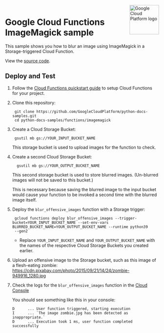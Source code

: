 <img src="https://avatars2.githubusercontent.com/u/2810941?v=3&s=96" alt="Google Cloud Platform logo" title="Google Cloud Platform" align="right" height="96" width="96"/>

# Google Cloud Functions ImageMagick sample

This sample shows you how to blur an image using ImageMagick in a
Storage-triggered Cloud Function.

View the [source code][code].

[code]: main.py

## Deploy and Test

1. Follow the [Cloud Functions quickstart guide][quickstart] to setup Cloud
Functions for your project.

1. Clone this repository:

        git clone https://github.com/GoogleCloudPlatform/python-docs-samples.git
        cd python-docs-samples/functions/imagemagick

1. Create a Cloud Storage Bucket:

        gsutil mb gs://YOUR_INPUT_BUCKET_NAME

    This storage bucket is used to upload images for the function to check.

1. Create a second Cloud Storage Bucket:

         gsutil mb gs://YOUR_OUTPUT_BUCKET_NAME

     This second storage bucket is used to store blurred images. (Un-blurred images will not be saved to this bucket.)

     This is necessary because saving the blurred image to the input bucket would cause your function to be invoked a second time with the blurred image itself.

1. Deploy the `blur_offensive_images` function with a Storage trigger:

        gcloud functions deploy blur_offensive_images --trigger-bucket=YOUR_INPUT_BUCKET_NAME --set-env-vars BLURRED_BUCKET_NAME=YOUR_OUTPUT_BUCKET_NAME --runtime python39
        --gen2

    * Replace `YOUR_INPUT_BUCKET_NAME` and `YOUR_OUTPUT_BUCKET_NAME` with the names of the respective Cloud Storage Buckets you created earlier.

1.  Upload an offensive image to the Storage bucket, such as this image of
    a flesh-eating zombie: https://cdn.pixabay.com/photo/2015/09/21/14/24/zombie-949916_1280.jpg

1.  Check the logs for the `blur_offensive_images` function in the [Cloud Console][console]

    You should see something like this in your console:

        D      ... User function triggered, starting execution
        I      ... `The image zombie.jpg has been detected as inappropriate.`
        D      ... Execution took 1 ms, user function completed successfully

[quickstart]: https://cloud.google.com/functions/docs/2nd-gen/console-quickstart
[console]: https://console.cloud.google.com/logs/query;query=resource.type%3D%22cloud_run_revision

